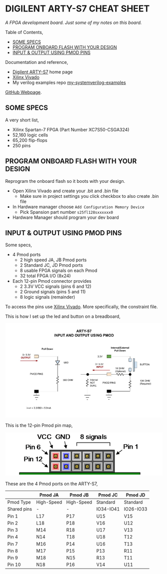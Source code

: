 # DIGILENT ARTY-S7 CHEAT SHEET

_A FPGA development board.  Just some of my notes on this board._

Table of Contents,

* [SOME SPECS](https://github.com/JeffDeCola/my-cheat-sheets/tree/master/hardware/development/fpga-development-boards/digilent-arty-s7-cheat-sheet#some-specs)
* [PROGRAM ONBOARD FLASH WITH YOUR DESIGN](https://github.com/JeffDeCola/my-cheat-sheets/tree/master/hardware/development/fpga-development-boards/digilent-arty-s7-cheat-sheet#program-onboard-flash-with-your-design)
* [INPUT & OUTPUT USING PMOD PINS](https://github.com/JeffDeCola/my-cheat-sheets/tree/master/hardware/development/fpga-development-boards/digilent-arty-s7-cheat-sheet#input--output-using-pmod-pins)

Documentation and reference,

* [Digilent ARTY-S7](https://reference.digilentinc.com/reference/programmable-logic/arty-s7/start)
  home page
* [Xilinx Vivado](https://github.com/JeffDeCola/my-cheat-sheets/tree/master/hardware/tools/synthesis/xilinx-vivado-cheat-sheet)
* My verilog examples repo [my-systemverilog-examples](https://github.com/JeffDeCola/my-systemverilog-examples)

[GitHub Webpage](https://jeffdecola.github.io/my-cheat-sheets/).

## SOME SPECS

A very short list,

* Xilinx Spartan-7 FPGA (Part Number XC7S50-CSGA324)
* 52,160 logic cells
* 65,200 flip-flops
* 250 pins

## PROGRAM ONBOARD FLASH WITH YOUR DESIGN

Reprogram the onboard flash so it boots with your design.

* Open Xilinx Vivado and create your .bit and .bin file
  * Make sure in project settings you click checkbox to also create .bin file
* In Hardware manager choose `Add Configuration Memory Device`
  * Pick Spansion part number `s25fl128sxxxxxx0`
* Hardware Manager should program your dev board

## INPUT & OUTPUT USING PMOD PINS

Some specs,

* 4 Pmod ports
  * 2 high speed JA, JB Pmod ports
  * 2 Standard JC, JD Pmod ports
  * 8 usable FPGA signals on each Pmod
  * 32 total FPGA I/O (8x24)
* Each 12-pin Pmod connector provides
  * 2 3.3V VCC signals (pins 6 and 12)
  * 2 Ground signals (pins 5 and 11)
  * 8 logic signals (remainder)

To access the pins use
[Xilinx Vivado](https://github.com/JeffDeCola/my-cheat-sheets/tree/master/hardware/tools/synthesis/xilinx-vivado-cheat-sheet).
More specifically, the constraint file.

This is how I set up the led and button on a breadboard,

![IMAGE - arty-s7-input-and-output-using-pmod - IMAGE](../../../../docs/pics/arty-s7-input-and-output-using-pmod.jpg)

This is the 12-pin Pmod pin map,

![IMAGE - pmod-connector- IMAGE](../../../../docs/pics/pmod-connector.png)

These are the 4 Pmod ports on the ARTY-S7,

|             | Pmod JA    | Pmod JB    | Pmod JC    | Pmod JD    |
|-------------|------------|------------|------------|------------|
| Pmod Type   | High-Speed | High-Speed | Standard   | Standard   |
| Shared pins | -          | -          | IO34-IO41  | IO26-IO33  |
| Pin 1       | L17        | P17        | U15        | V15        |
| Pin 2       | L18        | P18        | V16        | U12        |
| Pin 3       | M14        | R18        | U17        | V13        |
| Pin 4       | N14        | T18        | U18        | T12        |
| Pin 7       | M16        | P14        | U16        | T13        |
| Pin 8       | M17        | P15        | P13        | R11        |
| Pin 9       | M18        | N15        | R13        | T11        |
| Pin 10      | N18        | P16        | V14        | U11        |
